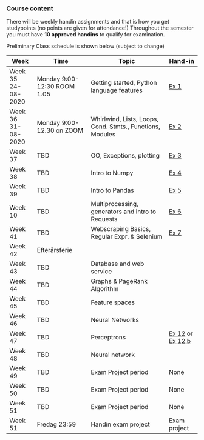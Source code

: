 ### Course content

There will be weekly handin assignments and that is how you get studypoints (no points are given for attendance!)
Throughout the semester you must have **10 approved handins** to qualify for examination.

Preliminary Class schedule is shown below (subject to change)

|Week|Time|Topic|Hand-in|
|--|--|--|--|
|Week 35<br/>24-08-2020|Monday 9:00-12:30 ROOM 1.05|Getting started, Python language features|[Ex 1](notebooks/01-Exercise.ipynb)|
|Week 36<br/>31-08-2020|Monday 9:00-12.30 on ZOOM|Whirlwind, Lists, Loops, Cond. Stmts., Functions, Modules|[Ex 2](notebooks/02-Exercise.ipynb)|
|Week 37<br/>|TBD|OO, Exceptions, plotting|[Ex 3](notebooks/03-Exercise.ipynb)|
|Week 38<br/>|TBD|Intro to Numpy|[Ex 4](notebooks/04-Exercise.ipynb)|
|Week 39<br/>|TBD|Intro to Pandas|[Ex 5](notebooks/05-Exercise.ipynb)|
|Week 10<br/>|TBD|Multiprocessing, generators and intro to Requests|[Ex 6](notebooks/06-Exercise.ipynb)|
|Week 41<br/>|TBD|Webscraping Basics, Regular Expr. & Selenium|[Ex 7](https://docs.google.com/document/d/1ojSiBWwLo4-Rc7763vx6aVEYdNluATOMja9qqk4dodU/edit?usp=sharing)|
|Week 42<br/>|Efterårsferie|
|Week 43<br/>|TBD|Database and web service|[](https://docs.google.com/spreadsheets/d/10HYM2KRqslBTQjkcz8B0ooz4TnnXd4n5xxFsSl9saZQ/edit#gid=0)|
|Week 44<br/>|TBD|Graphs & PageRank Algorithm|[](notebooks/Facebook_exercise.ipynb)|
|Week 45<br/>|TBD|Feature spaces|[](notebooks/Ugeopgave-10.ipynb)|
|Week 46<br/>|TBD|Neural Networks||
|Week 47<br/>|TBD|Perceptrons|[Ex 12](notebooks/12-2-Exercise-handwritten-numbers.ipynb) or [Ex 12.b](notebooks/12-3-Exercise-Perceptrons.ipynb)|
|Week 48<br/>|TBD|Neural network||
|Week 49<br/>|TBD|Exam Project period|None|
|Week 50<br/>|TBD|Exam Project period|None|
|Week 51<br/>|TBD|Exam Project period|None|
|Week 51<br/>|Fredag 23:59|Handin exam project|Exam project|  


